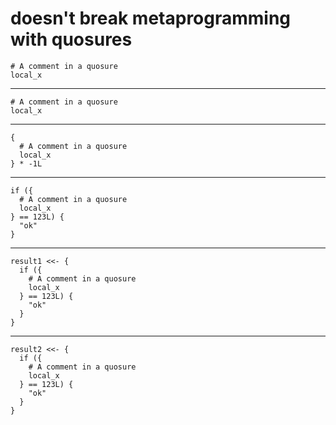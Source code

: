 # doesn't break metaprogramming with quosures

    # A comment in a quosure
    local_x

---

    # A comment in a quosure
    local_x

---

    {
      # A comment in a quosure
      local_x
    } * -1L

---

    if ({
      # A comment in a quosure
      local_x
    } == 123L) {
      "ok"
    }

---

    result1 <<- {
      if ({
        # A comment in a quosure
        local_x
      } == 123L) {
        "ok"
      }
    }

---

    result2 <<- {
      if ({
        # A comment in a quosure
        local_x
      } == 123L) {
        "ok"
      }
    }

